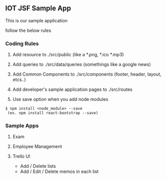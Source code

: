 ## IOT JSF Sample App

This is our sample application

follow the below rules

### Coding Rules

1. Add resource to ./src/public (like a *.png, *.ico *.mp3)

2. Add queries to ./src/data/queries (somethings like a google news)

3. Add Common Components to ./src/components (footer, header, layout, etcs..)

4. Add developer's sample application pages  to ./src/routes

5. Use save option when you add node modules

```
$ npm install <node_module> --save
 (ex. npm install react-bootstrap --save)
```

### Sample Apps

1. Exam


2. Employee Management


3. Trello UI
    * Add / Delete lists
    * Add / Edit / Delete memos in each list